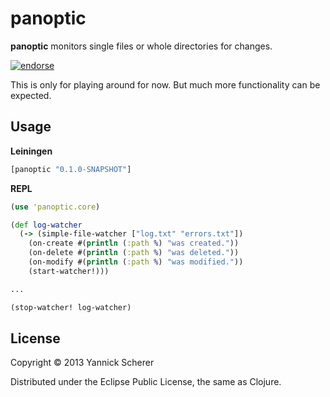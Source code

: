 # panoptic

__panoptic__ monitors single files or whole directories for changes.

[![endorse](https://api.coderwall.com/xsc/endorsecount.png)](https://coderwall.com/xsc)

This is only for playing around for now. But much more functionality can be expected.

## Usage

__Leiningen__

```clojure
[panoptic "0.1.0-SNAPSHOT"]
```

__REPL__

```clojure
(use 'panoptic.core)

(def log-watcher
  (-> (simple-file-watcher ["log.txt" "errors.txt"])
    (on-create #(println (:path %) "was created."))
    (on-delete #(println (:path %) "was deleted."))
    (on-modify #(println (:path %) "was modified."))
    (start-watcher!)))

...

(stop-watcher! log-watcher)
```

## License

Copyright &copy; 2013 Yannick Scherer

Distributed under the Eclipse Public License, the same as Clojure.
